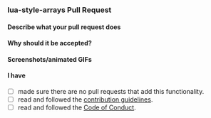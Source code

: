 ### lua-style-arrays Pull Request

#### Describe what your pull request does

#### Why should it be accepted?

#### Screenshots/animated GIFs

#### I have
* [ ] made sure there are no pull requests that add this functionality.
* [ ] read and followed the [contribution guidelines](https://github.com/LewisTehMinerz/lua-style-arrays/blob/master/CONTRIBUTING.md).
* [ ] read and followed the [Code of Conduct](https://github.com/LewisTehMinerz/lua-style-arrays/blob/master/CODE_OF_CONDUCT.md).
